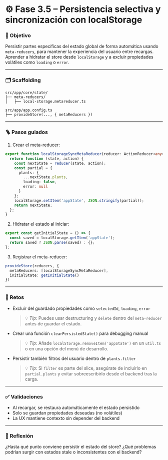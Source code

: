 # ⚙️ Fase 3.5 – Persistencia selectiva y sincronización con localStorage

### 🎯 Objetivo

Persistir partes específicas del estado global de forma automática usando `meta-reducers`, para mantener la experiencia del usuario entre recargas. Aprender a hidratar el store desde `localStorage` y a excluir propiedades volátiles como `loading` o `error`.

---

### 🗂️ Scaffolding

```
src/app/core/state/
├── meta-reducers/
│   ├── local-storage.metareducer.ts

src/app/app.config.ts
├── provideStore(..., { metaReducers })
```

---

### 🪜 Pasos guiados

1. Crear el meta-reducer:

```ts
export function localStorageSyncMetaReducer(reducer: ActionReducer<any>): ActionReducer<any> {
  return function (state, action) {
    const nextState = reducer(state, action);
    const partial = {
      plants: {
        ...nextState.plants,
        loading: false,
        error: null
      }
    };
    localStorage.setItem('appState', JSON.stringify(partial));
    return nextState;
  };
}
```

2. Hidratar el estado al iniciar:

```ts
export const getInitialState = () => {
  const saved = localStorage.getItem('appState');
  return saved ? JSON.parse(saved) : {};
};
```

3. Registrar el meta-reducer:

```ts
provideStore(reducers, {
  metaReducers: [localStorageSyncMetaReducer],
  initialState: getInitialState()
})
```

---

### 🎯 Retos

* Excluir del guardado propiedades como `selectedId`, `loading`, `error`

  > 💡 *Tip:* Puedes usar destructuring y `delete` dentro del `meta-reducer` antes de guardar el estado.

* Crear una función `clearPersistedState()` para debugging manual

  > 💡 *Tip:* Añade `localStorage.removeItem('appState')` en un `util.ts` o en una opción del menú de desarrollo.

* Persistir también filtros del usuario dentro de `plants.filter`

  > 💡 *Tip:* Si `filter` es parte del slice, asegúrate de incluirlo en `partial.plants` y evitar sobreescribirlo desde el backend tras la carga.

---

### ✅ Validaciones

* Al recargar, se restaura automáticamente el estado persistido
* Solo se guardan propiedades deseadas (no volátiles)
* La UX mantiene contexto sin depender del backend

---

### 💬 Reflexión

¿Hasta qué punto conviene persistir el estado del store? ¿Qué problemas podrían surgir con estados stale o inconsistentes con el backend?
